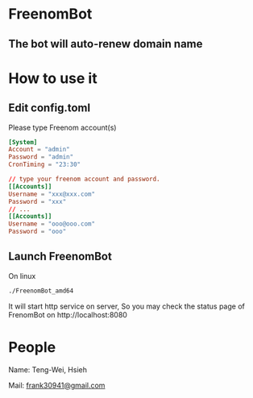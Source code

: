 # FreenomBot
The bot will auto-renew domain name
---
# How to use it

## Edit config.toml
Please type Freenom account(s)
``` toml
[System]
Account = "admin"
Password = "admin"
CronTiming = "23:30"

// type your freenom account and password.
[[Accounts]]
Username = "xxx@xxx.com"
Password = "xxx"
// ...
[[Accounts]]
Username = "ooo@ooo.com"
Password = "ooo"
```

## Launch FreenomBot

On linux
``` sh
./FreenomBot_amd64
```
It will start http service on server, So you may check the status page of FrenomBot on http://localhost:8080

# People

Name: Teng-Wei, Hsieh

Mail: frank30941@gmail.com
